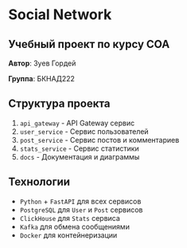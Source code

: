 # Social Network

## Учебный проект по курсу СОА 

**Автор**: Зуев Гордей

**Группа**: БКНАД222

## Структура проекта

1. `api_gateway` - API Gateway сервис
2. `user_service` - Сервис пользователей
3. `post_service` - Сервис постов и комментариев
4. `stats_service` - Сервис статистики
5. `docs` - Документация и диаграммы

## Технологии

- `Python` + `FastAPI` для всех сервисов
- `PostgreSQL` для `User` и `Post` сервисов
- `ClickHouse` для `Stats` сервиса
- `Kafka` для обмена сообщениями
- `Docker` для контейнеризации
